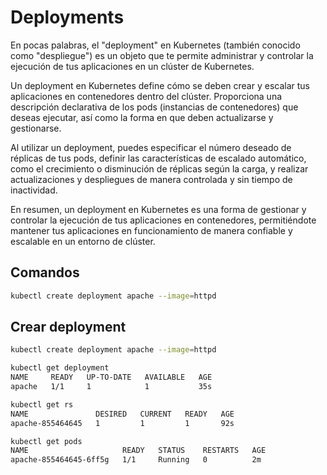 # Deployments
En pocas palabras, el "deployment" en Kubernetes (también conocido como "despliegue") es un objeto que te permite administrar y controlar la ejecución de tus aplicaciones en un clúster de Kubernetes.

Un deployment en Kubernetes define cómo se deben crear y escalar tus aplicaciones en contenedores dentro del clúster. Proporciona una descripción declarativa de los pods (instancias de contenedores) que deseas ejecutar, así como la forma en que deben actualizarse y gestionarse.

Al utilizar un deployment, puedes especificar el número deseado de réplicas de tus pods, definir las características de escalado automático, como el crecimiento o disminución de réplicas según la carga, y realizar actualizaciones y despliegues de manera controlada y sin tiempo de inactividad.

En resumen, un deployment en Kubernetes es una forma de gestionar y controlar la ejecución de tus aplicaciones en contenedores, permitiéndote mantener tus aplicaciones en funcionamiento de manera confiable y escalable en un entorno de clúster.
## Comandos

```sh
kubectl create deployment apache --image=httpd
```

## Crear deployment
```sh
kubectl create deployment apache --image=httpd

kubectl get deployment
NAME     READY   UP-TO-DATE   AVAILABLE   AGE
apache   1/1     1            1           35s

kubectl get rs
NAME               DESIRED   CURRENT   READY   AGE
apache-855464645   1         1         1       92s

kubectl get pods
NAME                     READY   STATUS    RESTARTS   AGE
apache-855464645-6ff5g   1/1     Running   0          2m

```









```sh

```